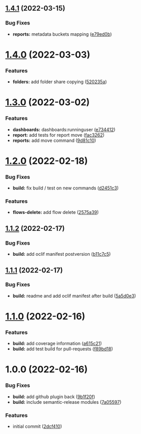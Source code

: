 ## [1.4.1](https://github.com/leboff/sfdx-leboff/compare/v1.4.0...v1.4.1) (2022-03-15)


### Bug Fixes

* **reports:** metadata buckets mapping ([e79ed0b](https://github.com/leboff/sfdx-leboff/commit/e79ed0b169e1fa4932417de84d3e712520ac3347))

# [1.4.0](https://github.com/leboff/sfdx-leboff/compare/v1.3.0...v1.4.0) (2022-03-03)


### Features

* **folders:** add folder share copying ([520235a](https://github.com/leboff/sfdx-leboff/commit/520235a81e709c29adb2c8ee926330000fc74a81))

# [1.3.0](https://github.com/leboff/sfdx-leboff/compare/v1.2.0...v1.3.0) (2022-03-02)


### Features

* **dashboards:** dashboards:runninguser ([e734412](https://github.com/leboff/sfdx-leboff/commit/e73441223077ccc45a3240341c49891b3616d00b))
* **report:** add tests for report move ([fac3262](https://github.com/leboff/sfdx-leboff/commit/fac326223066b0810edb2350473232e370f28cce))
* **reports:** add move command ([9d81c10](https://github.com/leboff/sfdx-leboff/commit/9d81c103433492847968cec48cf9424d32dfab19))

# [1.2.0](https://github.com/leboff/sfdx-leboff/compare/v1.1.2...v1.2.0) (2022-02-18)


### Bug Fixes

* **build:** fix build / test on new commands ([d2451c3](https://github.com/leboff/sfdx-leboff/commit/d2451c3aa270a5d46870cee8fc53f06bf7d97e3b))


### Features

* **flows-delete:** add flow delete ([2575a39](https://github.com/leboff/sfdx-leboff/commit/2575a3960ec77c04b4d142a8c2f36a035abf7d00))

## [1.1.2](https://github.com/leboff/sfdx-leboff/compare/v1.1.1...v1.1.2) (2022-02-17)


### Bug Fixes

* **build:** add oclif manifest postversion ([b11c7c5](https://github.com/leboff/sfdx-leboff/commit/b11c7c5e332c0b0e78ee1ee7ff584a6f677285d8))

## [1.1.1](https://github.com/leboff/sfdx-leboff/compare/v1.1.0...v1.1.1) (2022-02-17)


### Bug Fixes

* **build:** readme and add oclif manifest after build ([5a5d0e3](https://github.com/leboff/sfdx-leboff/commit/5a5d0e31fadf91fe5be63fd4bcc00351201cc6db))

# [1.1.0](https://github.com/leboff/sfdx-leboff/compare/v1.0.0...v1.1.0) (2022-02-16)


### Features

* **build:** add coverage information ([a615c21](https://github.com/leboff/sfdx-leboff/commit/a615c2186f0ecfffc7ef782365243c326dfc8cc4))
* **build:** add test build for pull-requests ([f89bd18](https://github.com/leboff/sfdx-leboff/commit/f89bd188cedf10108020ffe74c0a035e55a5844a))

# 1.0.0 (2022-02-16)


### Bug Fixes

* **build:** add github plugin back ([9b1f20f](https://github.com/leboff/sfdx-leboff/commit/9b1f20f27e77cadc99b5aca1292800342bdf24db))
* **build:** include semantic-release modules ([7a05597](https://github.com/leboff/sfdx-leboff/commit/7a05597e4b2de24ee659d38142ec3d18e29ddcd6))


### Features

* initial commit ([2dcf410](https://github.com/leboff/sfdx-leboff/commit/2dcf410a790024ae86b7fc14a3afc06fc6515e91))
